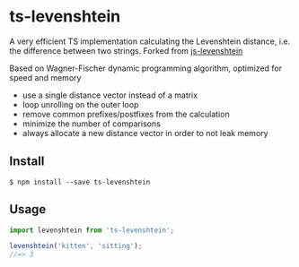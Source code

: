 # ts-levenshtein

A very efficient TS implementation calculating the Levenshtein distance, i.e. the difference between two strings. Forked from [js-levenshtein](https://github.com/gustf/js-levenshtein)

Based on Wagner-Fischer dynamic programming algorithm, optimized for speed and memory
 - use a single distance vector instead of a matrix
 - loop unrolling on the outer loop
 - remove common prefixes/postfixes from the calculation
 - minimize the number of comparisons
 - always allocate a new distance vector in order to not leak memory
 
## Install

```
$ npm install --save ts-levenshtein
```

## Usage

```ts
import levenshtein from 'ts-levenshtein';

levenshtein('kitten', 'sitting');
//=> 3
```

